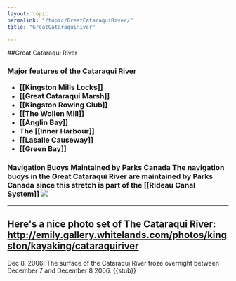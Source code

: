 ```yaml
---
layout: topic
permalink: "/topic/GreatCataraquiRiver/"
title: "GreatCataraquiRiver"

---
```


##Great Cataraqui River

<h3>Major features of the Cataraqui River
<ul>
<li>[[Kingston Mills Locks]]
<li>[[Great Cataraqui Marsh]]
<li>[[Kingston Rowing Club]]
<li>[[The Wollen Mill]]
<li>[[Anglin Bay]]
<li>The [[Inner Harbour]]
<li>[[Lasalle Causeway]]
<li>[[Green Bay]]
</ul>
<h3>Navigation Buoys Maintained by Parks Canada
The navigation buoys in the Great Cataraqui River are maintained by Parks Canada since this stretch is part of the [[Rideau Canal System]]
<img src="Images/ParksCanadaGreatCataraquiRiverMarks.jpg">

----
Here's a nice photo set of The Cataraqui River: http://emily.gallery.whitelands.com/photos/kingston/kayaking/cataraquiriver
----
  Dec 8, 2006: The surface of the Cataraqui River froze overnight between December 7 and December 8 2006.
{{stub}}

